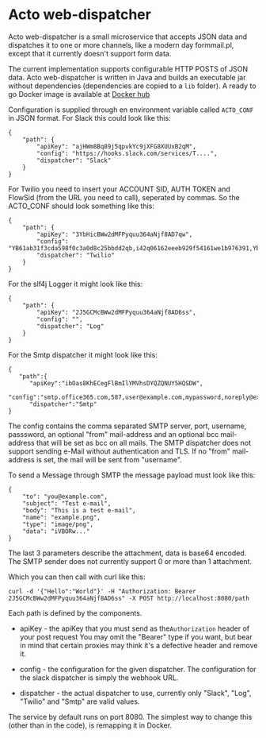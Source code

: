 Acto web-dispatcher
===
Acto web-dispatcher is a small microservice that accepts JSON
data and dispatches it to one or more channels, like a modern
day formmail.pl, except that it currently doesn't support form
data.

The current implementation supports configurable HTTP POSTS
of JSON data. Acto web-dispatcher is written in Java and builds
an executable jar without dependencies (dependencies are copied
to a ```lib``` folder). A ready to go Docker image is available
at [Docker hub](https://hub.docker.com/r/actoaps/web-dispatcher/)

Configuration is supplied through en environment variable called
```ACTO_CONF``` in JSON format. For Slack this could look like this:

    {
        "path": {
            "apiKey": "ajHWm8Bq89j5qpvkYc9jXFG8XUUxB2qM",
            "config": "https://hooks.slack.com/services/T....",
            "dispatcher": "Slack"
        }
    }
    
For Twilio you need to insert your ACCOUNT SID, AUTH TOKEN and FlowSid (from the URL you need to call), seperated by commas.
So the ACTO_CONF should look something like this:

    {
        "path": {
            "apiKey": "3YbHicBWw2dMFPyquu364aNjf8AD7qw",
            "config": "YB61ab31f3cda598f0c3a0d8c25bbdd2qb,i42q06162eeeb929f54161we1b976391,Ybc1f6358d03fdac395a41febec191873o",
            "dispatcher": "Twilio"
        }
    } 
    
For the slf4j Logger it might look like this: 

    {
        "path": {
            "apiKey": "2J5GCMcBWw2dMFPyquu364aNjf8AD6ss",
            "config": "",
            "dispatcher": "Log"
        }
    }
    
For the Smtp dispatcher it might look like this:

    {
       "path":{
          "apiKey":"ibOas8KhECegFlBmIlYMVhsDYQZQNUY5HQSDW",
          "config":"smtp.office365.com,587,user@example.com,mypassword,noreply@example.com,backup@example.com",
          "dispatcher":"Smtp"
    }

The config contains the comma separated SMTP server, port, username, passsword, an optional "from" mail-address and an optional bcc mail-address that will be set as bcc on all mails. The SMTP dispatcher does not support sending e-Mail without authentication and TLS. If no "from" mail-address is set, the mail will be sent from "username".

To send a Message through SMTP the message payload must look like this:

    {
        "to": "you@example.com",
        "subject": "Test e-mail",
        "body": "This is a test e-mail",
        "name": "example.png",
        "type": "image/png",
        "data": "iVBORw..."
    }

The last 3 parameters describe the attachment, data is base64 encoded. The SMTP sender does not currently support 0 or more than 1 attachment.

Which you can then call with curl like this:

    curl -d '{"Hello":"World"}' -H "Authorization: Bearer 2J5GCMcBWw2dMFPyquu364aNjf8AD6ss" -X POST http://localhost:8080/path

Each path is defined by the components.

* apiKey - the apiKey that you must send as 
the```Authorization``` header of your post request You may omit the
"Bearer" type if you want, but bear in mind that certain proxies may
think it's a defective header and remove it.

* config - the configuration for the given dispatcher. The
configuration for the slack dispatcher is simply the
webhook URL.  

* dispatcher - the actual dispatcher to use, currently only
"Slack", "Log", "Twilio" and "Smtp" are valid values.

The service by default runs on port 8080. The simplest way
to change this (other than in the code), is remapping it in
Docker. 
